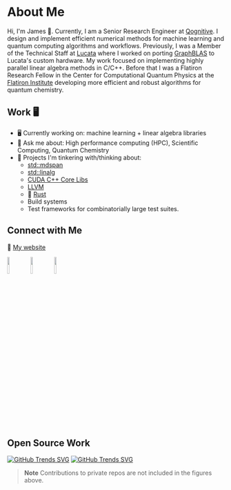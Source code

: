 # About Me

Hi, I'm James 👋. Currently, I am a Senior Research Engineer at [Qognitive](https://www.qognitive.io/). I design and implement efficient numerical methods for machine learning and quantum computing algorithms and workflows. Previously, I was a Member of the Technical Staff at [Lucata](https://lucata.com/) where I worked on porting [GraphBLAS](https://graphblas.org/) to Lucata's custom hardware. My work focused on implementing highly parallel linear algebra methods in C/C++. Before that I was a Flatiron Research Fellow in the Center for Computational Quantum Physics at the [Flatiron Institute](https://www.simonsfoundation.org/flatiron/center-for-computational-quantum-physics/) developing more efficient and robust algorithms for quantum chemistry.

## Work 🖥️

- :desktop_computer:  Currently working on: machine learning + linear algebra libraries
- 💬 Ask me about: High performance computing (HPC), Scientific Computing, Quantum Chemistry
- 🤔  Projects I'm tinkering with/thinking about:
  - [std::mdspan](https://github.com/kokkos/mdspan)
  - [std::linalg](https://github.com/kokkos/stdBLAS)
  - [CUDA C++ Core Libs](https://github.com/nvidia/cccl)
  - [LLVM](https://github.com/llvm/llvm-project)
  - :crab: [Rust](https://www.rust-lang.org/)
  - Build systems
  - Test frameworks for combinatorially large test suites.

## Connect with Me
:rocket:  [My website](http://jamesetsmith.github.io/)

<a href="https://github.com/jamesETsmith/jamesETsmith"><img style="width:10%;height:10%" src="https://upload.wikimedia.org/wikipedia/commons/thumb/9/91/Octicons-mark-github.svg/600px-Octicons-mark-github.svg.png?20180806170715"></a>
<a href="https://www.linkedin.com/in/james-smith-ph-d-8525792b"><img style="width:10%;height:10%" src="https://upload.wikimedia.org/wikipedia/commons/thumb/c/ca/LinkedIn_logo_initials.png/600px-LinkedIn_logo_initials.png?20140125013055"></a>
<a href="https://scholar.google.com/citations?hl=en&user=VfVWPAYAAAAJ"><img style="width:10%;height:10%" src="https://upload.wikimedia.org/wikipedia/commons/thumb/c/c7/Google_Scholar_logo.svg/512px-Google_Scholar_logo.svg.png?20200110094142"></a>

## Open Source Work
[![GitHub Trends SVG](https://api.githubtrends.io/user/svg/jamesETsmith/langs?time_range=one_year&include_private=True&loc_metric=changed&theme=classic)](https://githubtrends.io)
[![GitHub Trends SVG](https://api.githubtrends.io/user/svg/jamesETsmith/repos?time_range=one_year&include_private=True&loc_metric=changed&theme=classic)](https://githubtrends.io)

> **Note** Contributions to private repos are not included in the figures above.

